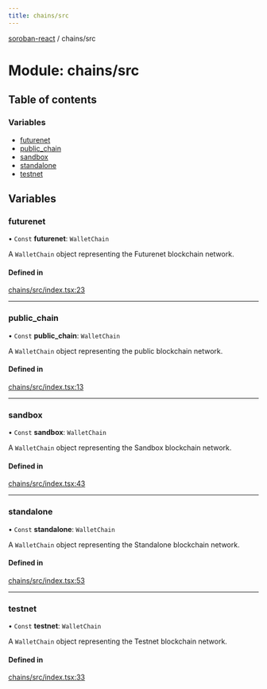 ```yaml
---
title: chains/src
---
```

[soroban-react](../README.md) / chains/src

# Module: chains/src

## Table of contents

### Variables

- [futurenet](chains_src.md#futurenet)
- [public\_chain](chains_src.md#public_chain)
- [sandbox](chains_src.md#sandbox)
- [standalone](chains_src.md#standalone)
- [testnet](chains_src.md#testnet)

## Variables

### futurenet

• `Const` **futurenet**: `WalletChain`

A `WalletChain` object representing the Futurenet blockchain network.

#### Defined in

[chains/src/index.tsx:23](https://github.com/esteblock/soroban-react/blob/041a6c6/packages/chains/src/index.tsx#L23)

___

### public\_chain

• `Const` **public\_chain**: `WalletChain`

A `WalletChain` object representing the public blockchain network.

#### Defined in

[chains/src/index.tsx:13](https://github.com/esteblock/soroban-react/blob/041a6c6/packages/chains/src/index.tsx#L13)

___

### sandbox

• `Const` **sandbox**: `WalletChain`

A `WalletChain` object representing the Sandbox blockchain network.

#### Defined in

[chains/src/index.tsx:43](https://github.com/esteblock/soroban-react/blob/041a6c6/packages/chains/src/index.tsx#L43)

___

### standalone

• `Const` **standalone**: `WalletChain`

A `WalletChain` object representing the Standalone blockchain network.

#### Defined in

[chains/src/index.tsx:53](https://github.com/esteblock/soroban-react/blob/041a6c6/packages/chains/src/index.tsx#L53)

___

### testnet

• `Const` **testnet**: `WalletChain`

A `WalletChain` object representing the Testnet blockchain network.

#### Defined in

[chains/src/index.tsx:33](https://github.com/esteblock/soroban-react/blob/041a6c6/packages/chains/src/index.tsx#L33)
